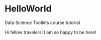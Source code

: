 # HelloWorld
Data Science Toolkits course tutorial 

Hi fellow travelers!
I am so happy to be here!
